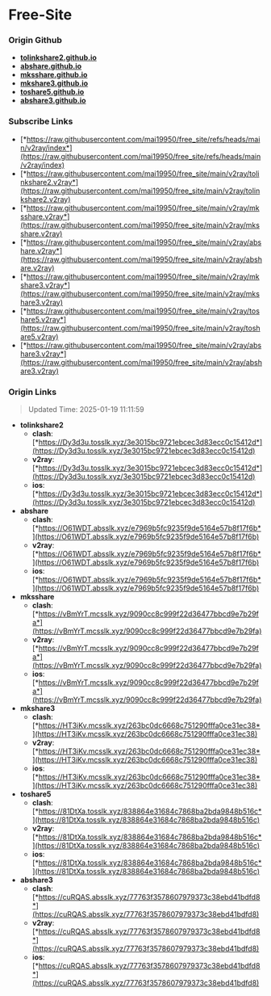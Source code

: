 # Free-Site

### Origin Github

- [**tolinkshare2.github.io**](https://github.com/tolinkshare2/tolinkshare2.github.io)
- [**abshare.github.io**](https://github.com/abshare/abshare.github.io)
- [**mksshare.github.io**](https://github.com/mksshare/mksshare.github.io)
- [**mkshare3.github.io**](https://github.com/mkshare3/mkshare3.github.io)
- [**toshare5.github.io**](https://github.com/toshare5/toshare5.github.io)
- [**abshare3.github.io**](https://github.com/abshare3/abshare3.github.io)

### Subscribe Links

- [*https://raw.githubusercontent.com/mai19950/free_site/refs/heads/main/v2ray/index*](https://raw.githubusercontent.com/mai19950/free_site/refs/heads/main/v2ray/index)
- [*https://raw.githubusercontent.com/mai19950/free_site/main/v2ray/tolinkshare2.v2ray*](https://raw.githubusercontent.com/mai19950/free_site/main/v2ray/tolinkshare2.v2ray)
- [*https://raw.githubusercontent.com/mai19950/free_site/main/v2ray/mksshare.v2ray*](https://raw.githubusercontent.com/mai19950/free_site/main/v2ray/mksshare.v2ray)
- [*https://raw.githubusercontent.com/mai19950/free_site/main/v2ray/abshare.v2ray*](https://raw.githubusercontent.com/mai19950/free_site/main/v2ray/abshare.v2ray)
- [*https://raw.githubusercontent.com/mai19950/free_site/main/v2ray/mkshare3.v2ray*](https://raw.githubusercontent.com/mai19950/free_site/main/v2ray/mkshare3.v2ray)
- [*https://raw.githubusercontent.com/mai19950/free_site/main/v2ray/toshare5.v2ray*](https://raw.githubusercontent.com/mai19950/free_site/main/v2ray/toshare5.v2ray)
- [*https://raw.githubusercontent.com/mai19950/free_site/main/v2ray/abshare3.v2ray*](https://raw.githubusercontent.com/mai19950/free_site/main/v2ray/abshare3.v2ray)

### Origin Links

> Updated Time: 2025-01-19 11:11:59

- **tolinkshare2**
  - **clash**: [*https://Dy3d3u.tosslk.xyz/3e3015bc9721ebcec3d83ecc0c15412d*](https://Dy3d3u.tosslk.xyz/3e3015bc9721ebcec3d83ecc0c15412d)
  - **v2ray**: [*https://Dy3d3u.tosslk.xyz/3e3015bc9721ebcec3d83ecc0c15412d*](https://Dy3d3u.tosslk.xyz/3e3015bc9721ebcec3d83ecc0c15412d)
  - **ios**: [*https://Dy3d3u.tosslk.xyz/3e3015bc9721ebcec3d83ecc0c15412d*](https://Dy3d3u.tosslk.xyz/3e3015bc9721ebcec3d83ecc0c15412d)
- **abshare**
  - **clash**: [*https://O61WDT.absslk.xyz/e7969b5fc9235f9de5164e57b8f17f6b*](https://O61WDT.absslk.xyz/e7969b5fc9235f9de5164e57b8f17f6b)
  - **v2ray**: [*https://O61WDT.absslk.xyz/e7969b5fc9235f9de5164e57b8f17f6b*](https://O61WDT.absslk.xyz/e7969b5fc9235f9de5164e57b8f17f6b)
  - **ios**: [*https://O61WDT.absslk.xyz/e7969b5fc9235f9de5164e57b8f17f6b*](https://O61WDT.absslk.xyz/e7969b5fc9235f9de5164e57b8f17f6b)
- **mksshare**
  - **clash**: [*https://vBmYrT.mcsslk.xyz/9090cc8c999f22d36477bbcd9e7b29fa*](https://vBmYrT.mcsslk.xyz/9090cc8c999f22d36477bbcd9e7b29fa)
  - **v2ray**: [*https://vBmYrT.mcsslk.xyz/9090cc8c999f22d36477bbcd9e7b29fa*](https://vBmYrT.mcsslk.xyz/9090cc8c999f22d36477bbcd9e7b29fa)
  - **ios**: [*https://vBmYrT.mcsslk.xyz/9090cc8c999f22d36477bbcd9e7b29fa*](https://vBmYrT.mcsslk.xyz/9090cc8c999f22d36477bbcd9e7b29fa)
- **mkshare3**
  - **clash**: [*https://HT3iKv.mcsslk.xyz/263bc0dc6668c751290fffa0ce31ec38*](https://HT3iKv.mcsslk.xyz/263bc0dc6668c751290fffa0ce31ec38)
  - **v2ray**: [*https://HT3iKv.mcsslk.xyz/263bc0dc6668c751290fffa0ce31ec38*](https://HT3iKv.mcsslk.xyz/263bc0dc6668c751290fffa0ce31ec38)
  - **ios**: [*https://HT3iKv.mcsslk.xyz/263bc0dc6668c751290fffa0ce31ec38*](https://HT3iKv.mcsslk.xyz/263bc0dc6668c751290fffa0ce31ec38)
- **toshare5**
  - **clash**: [*https://81DtXa.tosslk.xyz/838864e31684c7868ba2bda9848b516c*](https://81DtXa.tosslk.xyz/838864e31684c7868ba2bda9848b516c)
  - **v2ray**: [*https://81DtXa.tosslk.xyz/838864e31684c7868ba2bda9848b516c*](https://81DtXa.tosslk.xyz/838864e31684c7868ba2bda9848b516c)
  - **ios**: [*https://81DtXa.tosslk.xyz/838864e31684c7868ba2bda9848b516c*](https://81DtXa.tosslk.xyz/838864e31684c7868ba2bda9848b516c)
- **abshare3**
  - **clash**: [*https://cuRQAS.absslk.xyz/77763f3578607979373c38ebd41bdfd8*](https://cuRQAS.absslk.xyz/77763f3578607979373c38ebd41bdfd8)
  - **v2ray**: [*https://cuRQAS.absslk.xyz/77763f3578607979373c38ebd41bdfd8*](https://cuRQAS.absslk.xyz/77763f3578607979373c38ebd41bdfd8)
  - **ios**: [*https://cuRQAS.absslk.xyz/77763f3578607979373c38ebd41bdfd8*](https://cuRQAS.absslk.xyz/77763f3578607979373c38ebd41bdfd8)
